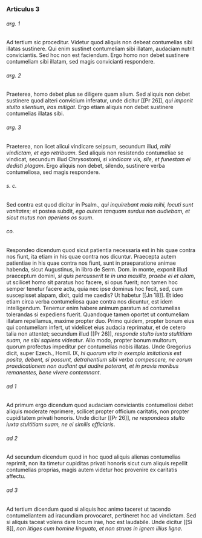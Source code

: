 ### Articulus 3

###### arg. 1
Ad tertium sic proceditur. Videtur quod aliquis non debeat contumelias sibi illatas sustinere. Qui enim sustinet contumeliam sibi illatam, audaciam nutrit conviciantis. Sed hoc non est faciendum. Ergo homo non debet sustinere contumeliam sibi illatam, sed magis convicianti respondere.

###### arg. 2
Praeterea, homo debet plus se diligere quam alium. Sed aliquis non debet sustinere quod alteri convicium inferatur, unde dicitur [[Pr 26]], *qui imponit stulto silentium, iras mitigat*. Ergo etiam aliquis non debet sustinere contumelias illatas sibi.

###### arg. 3
Praeterea, non licet alicui vindicare seipsum, secundum illud, *mihi vindictam, et ego retribuam*. Sed aliquis non resistendo contumeliae se vindicat, secundum illud Chrysostomi, *si vindicare vis, sile, et funestam ei dedisti plagam*. Ergo aliquis non debet, silendo, sustinere verba contumeliosa, sed magis respondere.

###### s. c.
Sed contra est quod dicitur in Psalm., *qui inquirebant mala mihi, locuti sunt vanitates*; et postea subdit, *ego autem tanquam surdus non audiebam, et sicut mutus non aperiens os suum*.

###### co.
Respondeo dicendum quod sicut patientia necessaria est in his quae contra nos fiunt, ita etiam in his quae contra nos dicuntur. Praecepta autem patientiae in his quae contra nos fiunt, sunt in praeparatione animae habenda, sicut Augustinus, in libro de Serm. Dom. in monte, exponit illud praeceptum domini, *si quis percusserit te in una maxilla, praebe ei et aliam*, ut scilicet homo sit paratus hoc facere, si opus fuerit; non tamen hoc semper tenetur facere actu, quia nec ipse dominus hoc fecit, sed, cum suscepisset alapam, dixit, quid me caedis? Ut habetur [[Jn 18]]. Et ideo etiam circa verba contumeliosa quae contra nos dicuntur, est idem intelligendum. Tenemur enim habere animum paratum ad contumelias tolerandas si expediens fuerit. Quandoque tamen oportet ut contumeliam illatam repellamus, maxime propter duo. Primo quidem, propter bonum eius qui contumeliam infert, ut videlicet eius audacia reprimatur, et de cetero talia non attentet; secundum illud [[Pr 26]], *responde stulto iuxta stultitiam suam, ne sibi sapiens videatur*. Alio modo, propter bonum multorum, quorum profectus impeditur per contumelias nobis illatas. Unde Gregorius dicit, super Ezech., Homil. IX, *hi quorum vita in exemplo imitationis est posita, debent, si possunt, detrahentium sibi verba compescere, ne eorum praedicationem non audiant qui audire poterant, et in pravis moribus remanentes, bene vivere contemnant*.

###### ad 1
Ad primum ergo dicendum quod audaciam conviciantis contumeliosi debet aliquis moderate reprimere, scilicet propter officium caritatis, non propter cupiditatem privati honoris. Unde dicitur [[Pr 26]], *ne respondeas stulto iuxta stultitiam suam, ne ei similis efficiaris*.

###### ad 2
Ad secundum dicendum quod in hoc quod aliquis alienas contumelias reprimit, non ita timetur cupiditas privati honoris sicut cum aliquis repellit contumelias proprias, magis autem videtur hoc provenire ex caritatis affectu.

###### ad 3
Ad tertium dicendum quod si aliquis hoc animo taceret ut tacendo contumeliantem ad iracundiam provocaret, pertineret hoc ad vindictam. Sed si aliquis taceat volens dare locum irae, hoc est laudabile. Unde dicitur [[Si 8]], *non litiges cum homine linguato, et non struas in ignem illius ligna*.

